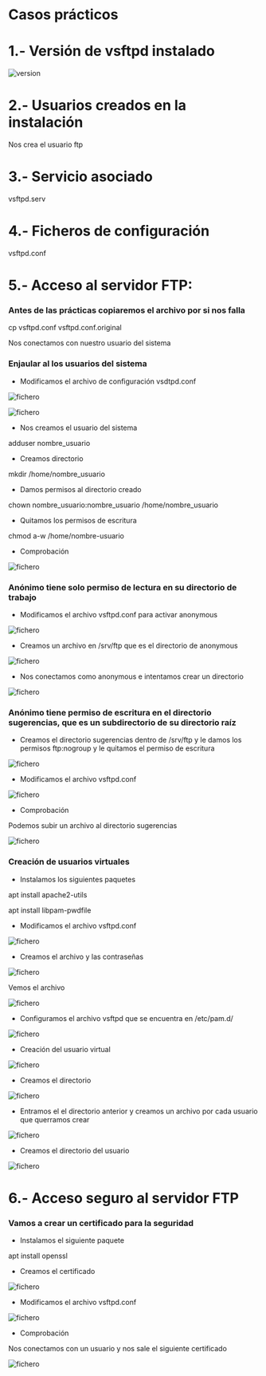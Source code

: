 # Casos prácticos

# 1.- Versión de vsftpd instalado

![version](/imagenes/version.PNG)

# 2.- Usuarios creados en la instalación

Nos crea el usuario ftp

# 3.- Servicio asociado

vsftpd.serv

# 4.- Ficheros de configuración

vsftpd.conf

# 5.- Acceso al servidor FTP: 

### Antes de las prácticas copiaremos el archivo por si nos falla

cp vsftpd.conf vsftpd.conf.original

Nos conectamos con nuestro usuario del sistema


### Enjaular al los usuarios del sistema

- Modificamos el archivo de configuración vsdtpd.conf

![fichero](/imagenes/configuracion1.PNG)

![fichero](/imagenes/configuracion2.PNG)

- Nos creamos el usuario del sistema

adduser nombre_usuario

- Creamos directorio

mkdir /home/nombre_usuario

- Damos permisos al directorio creado

chown nombre_usuario:nombre_usuario /home/nombre_usuario
 
 - Quitamos los permisos de escritura
 
 chmod a-w /home/nombre-usuario
 
 - Comprobación
 
 ![fichero](/imagenes/comprobacion1.PNG)
 
 ### Anónimo tiene solo permiso de lectura en su directorio de trabajo
 
 - Modificamos el archivo vsftpd.conf para activar anonymous
 
  ![fichero](/imagenes/anonymous.PNG)
  
  - Creamos un archivo en /srv/ftp que es el directorio de anonymous
  
  ![fichero](/imagenes/anonymous2.PNG)
 
 - Nos conectamos como anonymous e intentamos crear un directorio
 
  ![fichero](/imagenes/anonymous3.PNG)
  
 ### Anónimo tiene permiso de escritura en el directorio sugerencias, que es un subdirectorio de su directorio raíz
 
 - Creamos el directorio sugerencias dentro de /srv/ftp y le damos los permisos ftp:nogroup y le quitamos el permiso de escritura
 
 ![fichero](/imagenes/anonymous4.PNG)
 
 - Modificamos el archivo vsftpd.conf
 
 ![fichero](/imagenes/anonymous6.PNG)
 
 - Comprobación
  
  Podemos subir un archivo al directorio sugerencias
  
  ![fichero](/imagenes/anonymous5.PNG)
 
 
 ### Creación de usuarios virtuales
 
 - Instalamos los siguientes paquetes
 
 apt install apache2-utils
 
 apt install libpam-pwdfile
 
 - Modificamos el archivo vsftpd.conf
 
 ![fichero](/imagenes/anonymous7.PNG)
 
 - Creamos el archivo y las contraseñas 
 
 ![fichero](/imagenes/anonymous8.PNG)
 
 Vemos el archivo
 
 ![fichero](/imagenes/anonymous9.PNG)
 
 - Configuramos el archivo vsftpd que se encuentra en /etc/pam.d/
 
 ![fichero](/imagenes/anonymous10.PNG)
 
 - Creación del usuario virtual
 
 ![fichero](/imagenes/anonymous11.PNG)
 
 - Creamos el directorio
 
  ![fichero](/imagenes/anonymous12.PNG)
  
 - Entramos el el directorio anterior y creamos un archivo por cada usuario que querramos crear
 
 ![fichero](/imagenes/anonymous13.PNG)
 
 - Creamos el directorio del usuario
 
  ![fichero](/imagenes/anonymous14.PNG)

  
# 6.- Acceso seguro al servidor FTP

### Vamos a crear un certificado para la seguridad

- Instalamos el siguiente paquete 

apt install openssl

- Creamos el certificado

![fichero](/imagenes/anonymous15.PNG)

- Modificamos el archivo vsftpd.conf 

![fichero](/imagenes/anonymous16.PNG)

- Comprobación

Nos conectamos con un usuario y nos sale el siguiente certificado

![fichero](/imagenes/anonymous17.PNG)



